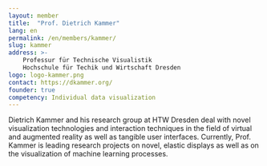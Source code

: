 ```yaml
---
layout: member
title:  "Prof. Dietrich Kammer"
lang: en
permalink: /en/members/kammer/
slug: kammer
address: >-
    Professur für Technische Visualistik
    Hochschule für Techik und Wirtschaft Dresden
logo: logo-kammer.png
contact: https://dkammer.org/
founder: true
competency: Individual data visualization
---
```

Dietrich Kammer and his research group at HTW Dresden deal with novel visualization technologies and interaction techniques in the field of virtual and augmented reality as well as tangible user interfaces. Currently, Prof. Kammer is leading research projects on novel, elastic displays as well as on the visualization of machine learning processes.